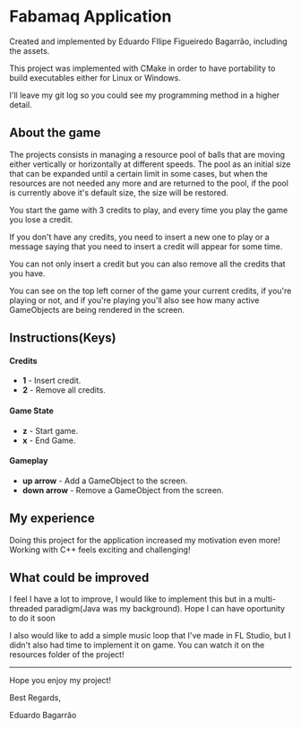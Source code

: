 # Fabamaq Application

Created and implemented by Eduardo FIlipe Figueiredo Bagarrão, including the assets.

This project was implemented with CMake in order to have portability to build executables either for Linux or Windows.

I'll leave my git log so you could see my programming method in a higher detail.

## About the game

The projects consists in managing a resource pool of balls that are moving either vertically or horizontally at different speeds. The pool as an initial size that can be expanded until a certain limit in some cases, but when the resources are not needed any more and are returned to the pool, if the pool is currently above it's default size, the size will be restored.

You start the game with 3 credits to play, and every time you play the game you lose a credit.

If you don't have any credits, you need to insert a new one to play or a message saying that you need to insert a credit will appear for some time.

You can not only insert a credit but you can also remove all the credits that you have.

You can see on the top left corner of the game your current credits, if you're playing or not, and if you're playing you'll also see how many active GameObjects are being rendered in the screen. 

## Instructions(Keys)

#### Credits

- **1** - Insert credit.
- **2** - Remove all credits.

#### Game State

- **z** - Start game.
- **x** - End Game.

#### Gameplay

- **up arrow** - Add a GameObject to the screen.
- **down arrow** - Remove a GameObject from the screen.

## My experience

Doing this project for the application increased my motivation even more! Working with C++ feels exciting and challenging!

## What could be improved

I feel I have a lot to improve, I would like to implement this but in a multi-threaded paradigm(Java was my background). Hope I can have oportunity to do it soon

I also would like to add a simple music loop that I've made in FL Studio, but I didn't also had time to implement it on game. You can watch it on the resources folder of the project!

***

Hope you enjoy my project!

Best Regards,

Eduardo Bagarrão